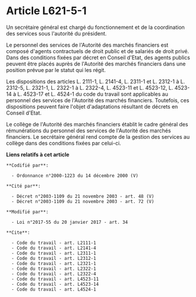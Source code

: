 # Article L621-5-1

Un secrétaire général est chargé du fonctionnement et de la coordination des services sous l'autorité du président.

Le personnel des services de l'Autorité des marchés financiers est composé d'agents contractuels de droit public et de
salariés de droit privé. Dans des conditions fixées par décret en Conseil d'Etat, des agents publics peuvent être placés
auprès de l'Autorité des marchés financiers dans une position prévue par le statut qui les régit. 

Les dispositions des articles L. 2111-1, L. 2141-4, L. 2311-1 et L. 2312-1 à L. 2312-5, L. 2321-1, L. 2322-1 à L. 2322-4, L.
4523-11 et L. 4523-12, L. 4523-14 à L. 4523-17 et L. 4524-1 du code du travail sont applicables au personnel des services de
l'Autorité des marchés financiers. Toutefois, ces dispositions peuvent faire l'objet d'adaptations résultant de décrets en
Conseil d'Etat. 

Le collège de l'Autorité des marchés financiers établit le cadre général des rémunérations du personnel des services de
l'Autorité des marchés financiers. Le secrétaire général rend compte de la gestion des services au collège dans des
conditions fixées par celui-ci.

**Liens relatifs à cet article**

	**Codifié par**:

	  - Ordonnance n°2000-1223 du 14 décembre 2000 (V)

	**Cité par**:

	  - Décret n°2003-1109 du 21 novembre 2003 - art. 48 (V)
	  - Décret n°2003-1109 du 21 novembre 2003 - art. 72 (V)

	**Modifié par**:

	  - Loi n°2017-55 du 20 janvier 2017 - art. 34

	**Cite**:

	  - Code du travail - art. L2111-1
	  - Code du travail - art. L2141-4
	  - Code du travail - art. L2311-1
	  - Code du travail - art. L2312-1
	  - Code du travail - art. L2321-1
	  - Code du travail - art. L2322-1
	  - Code du travail - art. L2322-4
	  - Code du travail - art. L4523-11
	  - Code du travail - art. L4523-14
	  - Code du travail - art. L4524-1
